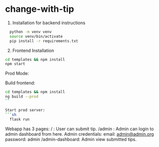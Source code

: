# change-with-tip

1. Installation for backend instructions
  ```sh
    python -m venv venv
    source venv/bin/activate
    pip install -r requirements.txt
  ```

2. Frontend Installation
```sh
cd templates && npm install
npm start
```

Prod Mode:

Build frontend:
```sh
cd templates && npm install
ng build --prod
``

Start prod server:
```sh
  flask run
```

Webapp has 3 pages:
  / : User can submit tip.
  /admin : Admin can login to admin dashboard from here.
  Admin credentials:
    email: admin@admin.org
    password: admin
  /admin-dashboard: Admin view submitted tips.
